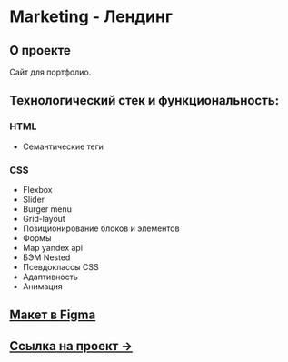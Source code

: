 # Marketing - Лендинг 

## О проекте
Сайт для портфолио. 

## Технологический стек и функциональность:
### HTML
* Семантические теги

### CSS
* Flexbox
* Slider
* Burger menu
* Grid-layout
* Позиционирование блоков и элементов
* Формы
* Map yandex api
* БЭМ Nested
* Псевдоклассы CSS
* Адаптивность 
* Анимация


## [Макет в Figma](https://www.figma.com/file/QwhbRBvATGVdQioGNWMdZO/O-marketing?node-id=0%3A1&t=nWobu5hNZ4tC87od-0)

## [Ссылка на проект &rarr;](https://amischenko96.github.io/marketing/)